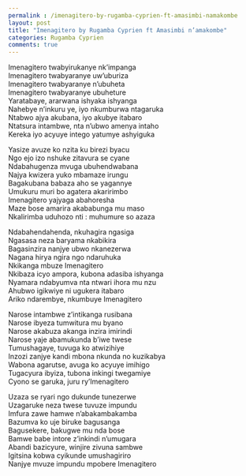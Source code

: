 ```yaml
---
permalink : /imenagitero-by-rugamba-cyprien-ft-amasimbi-namakombe
layout: post
title: "Imenagitero by Rugamba Cyprien ft Amasimbi n’amakombe"
categories: Rugamba Cyprien
comments: true
---
```

Imenagitero twabyirukanye nk’impanga<br/>
Imenagitero twabyaranye uw’uburiza<br/>
Imenagitero twabyaranye n’ubuheta<br/>
Imenagitero twabyaranye ubuheture<br/>
Yaratabaye, ararwana ishyaka ishyanga<br/>
Nahebye n’inkuru ye, iyo nkumburwa ntagaruka<br/>
Ntabwo ajya akubana, iyo akubye itabaro<br/>
Ntatsura intambwe, nta n’ubwo amenya intaho<br/>
Kereka iyo acyuye intego yatumye ashyiguka

Yasize avuze ko nzita ku birezi byacu<br/>
Ngo ejo izo nshuke zitavura se cyane<br/>
Ndabahugenza mvuga ubuhendwabana<br/>
Najya kwizera yuko mbamaze irungu<br/>
Bagakubana babaza aho se yagannye<br/>
Umukuru muri bo agatera akaririmbo<br/>
Imenagitero yajyaga abahoresha<br/>
Maze bose amarira akababunga mu maso<br/>
Nkalirimba uduhozo nti : muhumure so azaza

Ndabahendahenda, nkuhagira ngasiga<br/>
Ngasasa neza baryama nkabikira<br/>
Bagasinzira nanjye ubwo nkanezerwa<br/>
Nagana hirya ngira ngo ndaruhuka<br/>
Nkikanga mbuze Imenagitero<br/>
Nkibaza icyo ampora, kubona adasiba ishyanga<br/>
Nyamara ndabyumva nta ntwari ihora mu nzu<br/>
Ahubwo igikwiye ni ugukera itabaro<br/>
Ariko ndarembye, nkumbuye Imenagitero

Narose intambwe z’intikanga rusibana<br/>
Narose ibyeza tumwitura mu byano<br/>
Narose akabuza akanga inzira imirindi<br/>
Narose yaje abamukunda b’iwe twese<br/>
Tumushagaye, tuvuga ko atwizihiye<br/>
Inzozi zanjye kandi mbona nkunda no kuzikabya<br/>
Wabona agarutse, avuga ko acyuye imihigo<br/>
Tugacyura ibyiza, tubona inkingi twegamiye<br/>
Cyono se garuka, juru ry’Imenagitero

Uzaza se ryari ngo dukunde tunezerwe<br/>
Uzagaruke neza twese tuvuze impundu<br/>
Imfura zawe hamwe n’abakambakamba<br/>
Bazumva ko uje biruke bagusanga<br/>
Bagusekere, bakugwe mu nda bose<br/>
Bamwe babe intore z’inkindi n’umugara<br/>
Abandi bazicyure, winjire zivuna sambwe<br/>
Igitsina kobwa cyikunde umushagiriro<br/>
Nanjye mvuze impundu mpobere Imenagitero
